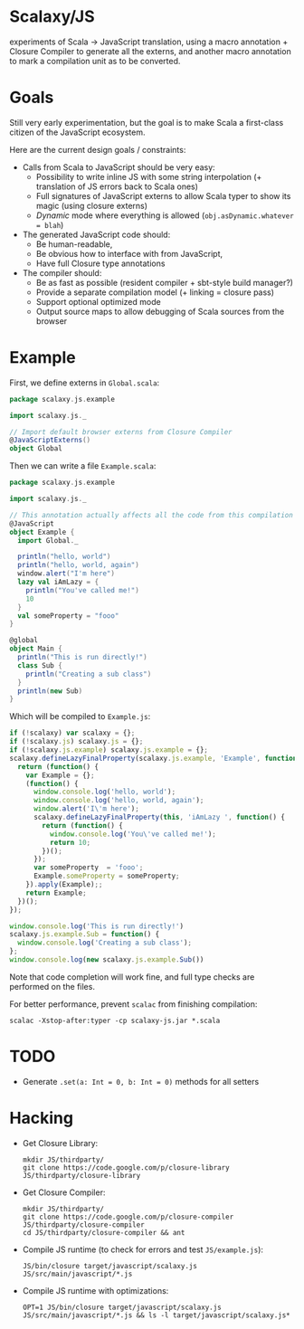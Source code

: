 # Scalaxy/JS

experiments of Scala -> JavaScript translation, using a macro annotation + Closure Compiler to generate all the externs, and another macro annotation to mark a compilation unit as to be converted.

# Goals

Still very early experimentation, but the goal is to make Scala a first-class citizen of the JavaScript ecosystem.

Here are the current design goals / constraints:

- Calls from Scala to JavaScript should be very easy:
  - Possibility to write inline JS with some string interpolation (+ translation of JS errors back to Scala ones)
  - Full signatures of JavaScript externs to allow Scala typer to show its magic (using closure externs)
  - *Dynamic* mode where everything is allowed (`obj.asDynamic.whatever = blah`)
- The generated JavaScript code should:
  - Be human-readable,
  - Be obvious how to interface with from JavaScript,
  - Have full Closure type annotations
- The compiler should:
  - Be as fast as possible (resident compiler + sbt-style build manager?)
  - Provide a separate compilation model (+ linking = closure pass)
  - Support optional optimized mode
  - Output source maps to allow debugging of Scala sources from the browser

# Example

First, we define externs in `Global.scala`:

```scala
package scalaxy.js.example

import scalaxy.js._

// Import default browser externs from Closure Compiler
@JavaScriptExterns()
object Global
```

Then we can write a file `Example.scala`:

```scala
package scalaxy.js.example

import scalaxy.js._

// This annotation actually affects all the code from this compilation unit.
@JavaScript
object Example {
  import Global._

  println("hello, world")
  println("hello, world, again")
  window.alert("I'm here")
  lazy val iAmLazy = {
    println("You've called me!")
    10
  }
  val someProperty = "fooo"
}

@global
object Main {
  println("This is run directly!")
  class Sub {
    println("Creating a sub class")
  }
  println(new Sub)
}

```

Which will be compiled to `Example.js`:

```javascript
if (!scalaxy) var scalaxy = {};
if (!scalaxy.js) scalaxy.js = {};
if (!scalaxy.js.example) scalaxy.js.example = {};
scalaxy.defineLazyFinalProperty(scalaxy.js.example, 'Example', function() {
  return (function() {
    var Example = {};
    (function() {
      window.console.log('hello, world');
      window.console.log('hello, world, again');
      window.alert('I\'m here');
      scalaxy.defineLazyFinalProperty(this, 'iAmLazy ', function() {
        return (function() {
          window.console.log('You\'ve called me!');
          return 10;
        })();
      });
      var someProperty  = 'fooo';
      Example.someProperty = someProperty;
    }).apply(Example);;
    return Example;
  })();
});

window.console.log('This is run directly!')
scalaxy.js.example.Sub = function() {
  window.console.log('Creating a sub class');
};
window.console.log(new scalaxy.js.example.Sub())
```

Note that code completion will work fine, and full type checks are performed on the files.

For better performance, prevent `scalac` from finishing compilation:
```
scalac -Xstop-after:typer -cp scalaxy-js.jar *.scala
```

# TODO

- Generate `.set(a: Int = 0, b: Int = 0)` methods for all setters

# Hacking

- Get Closure Library:

  ```
  mkdir JS/thirdparty/
  git clone https://code.google.com/p/closure-library JS/thirdparty/closure-library
  ```

- Get Closure Compiler:

  ```
  mkdir JS/thirdparty/
  git clone https://code.google.com/p/closure-compiler JS/thirdparty/closure-compiler
  cd JS/thirdparty/closure-compiler && ant
  ```

- Compile JS runtime (to check for errors and test `JS/example.js`):

  ```
  JS/bin/closure target/javascript/scalaxy.js JS/src/main/javascript/*.js
  ```

- Compile JS runtime with optimizations:

  ```
  OPT=1 JS/bin/closure target/javascript/scalaxy.js JS/src/main/javascript/*.js && ls -l target/javascript/scalaxy.js*
  ```
